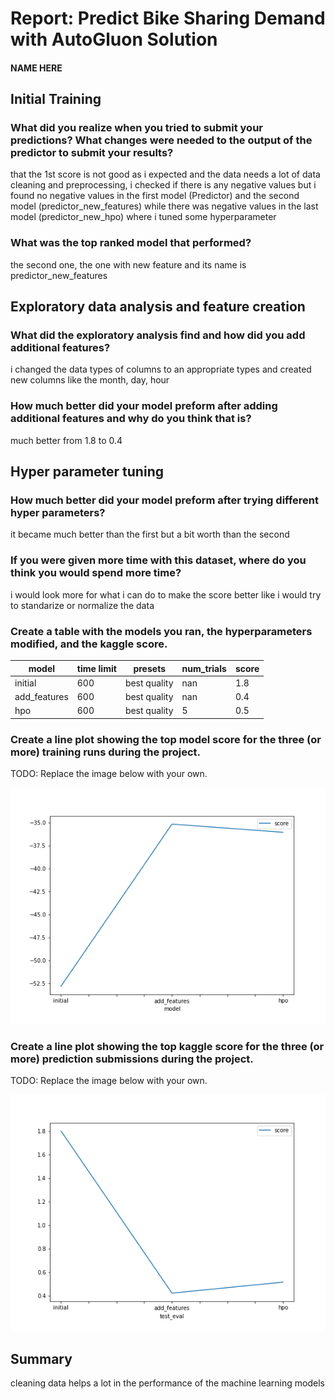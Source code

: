 # Report: Predict Bike Sharing Demand with AutoGluon Solution
#### NAME HERE

## Initial Training
### What did you realize when you tried to submit your predictions? What changes were needed to the output of the predictor to submit your results?
that the 1st score is not good as i expected and the data needs a lot of data cleaning and preprocessing, i checked if there is any negative values but i found no negative values in the first model (Predictor) and the second model (predictor_new_features) while there was negative values in the last model (predictor_new_hpo) where i tuned some hyperparameter

### What was the top ranked model that performed?
the second one, the one with new feature and its name is predictor_new_features 

## Exploratory data analysis and feature creation
### What did the exploratory analysis find and how did you add additional features?
i changed the data types of columns to an appropriate types and created new columns like the month, day, hour

### How much better did your model preform after adding additional features and why do you think that is?
much better from 1.8 to 0.4

## Hyper parameter tuning
### How much better did your model preform after trying different hyper parameters?
it became much better than the first but a bit worth than the second

### If you were given more time with this dataset, where do you think you would spend more time?
i would look more for what i can do to make the score better like i would try to standarize or normalize the data

### Create a table with the models you ran, the hyperparameters modified, and the kaggle score.
|model|time limit|presets|num_trials|score|
|--|--|--|--|--|
|initial|600|best quality|nan|1.8|
|add_features|600|best quality|nan|0.4|
|hpo|600|best quality|5|0.5|

### Create a line plot showing the top model score for the three (or more) training runs during the project.

TODO: Replace the image below with your own.

![model_train_score.png](./model_train_score.png)

### Create a line plot showing the top kaggle score for the three (or more) prediction submissions during the project.

TODO: Replace the image below with your own.

![model_test_score.png](./model_test_score.png)

## Summary
cleaning data helps a lot in the performance of the machine learning models